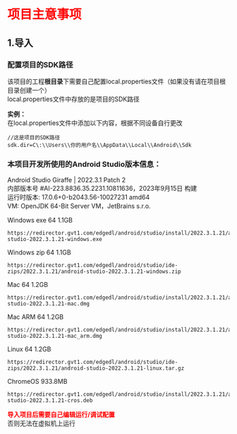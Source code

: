# <font color=Red>项目主意事项</font>
## 1.导入
### 配置项目的SDK路径
该项目的工程**根目录**下需要自己配置local.properties文件（如果没有请在项目根目录创建一个）  
local.properties文件中存放的是项目的SDK路径  

**实例：**  
在local.properties文件中添加以下内容，根据不同设备自行更改  

```
//这是项目的SDK路径
sdk.dir=C\:\\Users\\你的用户名\\AppData\\Local\\Android\\Sdk
```

### 本项目开发所使用的Android Studio版本信息：  
Android Studio Giraffe | 2022.3.1 Patch 2  
内部版本号 #AI-223.8836.35.2231.10811636，2023年9月15日 构建  
运行时版本: 17.0.6+0-b2043.56-10027231 amd64  
VM: OpenJDK 64-Bit Server VM，JetBrains s.r.o.  

Windows exe 64 1.1GB
```
https://redirector.gvt1.com/edgedl/android/studio/install/2022.3.1.21/android-studio-2022.3.1.21-windows.exe
```
Windows zip 64 1.1GB
```
https://redirector.gvt1.com/edgedl/android/studio/ide-zips/2022.3.1.21/android-studio-2022.3.1.21-windows.zip
```
Mac 64 1.2GB
```
https://redirector.gvt1.com/edgedl/android/studio/install/2022.3.1.21/android-studio-2022.3.1.21-mac.dmg
```
Mac ARM 64 1.2GB
```
https://redirector.gvt1.com/edgedl/android/studio/install/2022.3.1.21/android-studio-2022.3.1.21-mac_arm.dmg
```
Linux 64 1.2GB
```
https://redirector.gvt1.com/edgedl/android/studio/ide-zips/2022.3.1.21/android-studio-2022.3.1.21-linux.tar.gz
```
ChromeOS 933.8MB
```
https://redirector.gvt1.com/edgedl/android/studio/install/2022.3.1.21/android-studio-2022.3.1.21-cros.deb
```

**<font color=red>导入项目后需要自己编辑运行/调试配置</font>**  
否则无法在虚拟机上运行  
